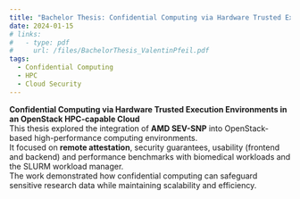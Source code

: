 ```yaml
---
title: "Bachelor Thesis: Confidential Computing via Hardware Trusted Execution Environments by an OpenStack HPC capable Cloud"
date: 2024-01-15
# links:
#   - type: pdf
#     url: /files/BachelorThesis_ValentinPfeil.pdf
tags:
  - Confidential Computing
  - HPC
  - Cloud Security
---
```


**Confidential Computing via Hardware Trusted Execution Environments in an OpenStack HPC-capable Cloud**  
This thesis explored the integration of **AMD SEV-SNP** into OpenStack-based high-performance computing environments.  
It focused on **remote attestation**, security guarantees, usability (frontend and backend) and performance benchmarks with biomedical workloads and the SLURM workload manager.  
The work demonstrated how confidential computing can safeguard sensitive research data while maintaining scalability and efficiency.